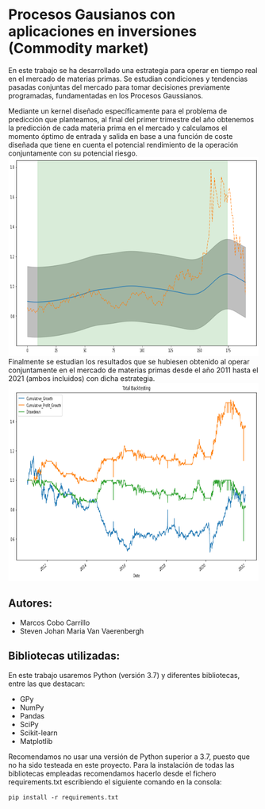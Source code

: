 # Procesos Gausianos con aplicaciones en inversiones (Commodity market)
En este trabajo se ha desarrollado una estrategia para operar en tiempo real en el mercado de materias primas. Se estudian condiciones y tendencias pasadas conjuntas del mercado para tomar decisiones previamente programadas, fundamentadas en los Procesos Gaussianos.

Mediante un kernel diseñado específicamente para el problema de predicción que planteamos, al final del primer trimestre del año obtenemos la predicción de cada materia prima en el mercado y calculamos el momento óptimo de entrada y salida en base a una función de coste diseñada que tiene en cuenta el potencial rendimiento de la operación conjuntamente con su potencial riesgo.
<img height="400" src="Figures/NaturalGas2018_60_3.png" width="1000"/>
Finalmente se estudian los resultados que se hubiesen obtenido al operar conjuntamente en el mercado de materias primas desde el año 2011 hasta el 2021 (ambos incluidos) con dicha estrategia.
<img height="400" src="Figures/Total_Backtesting.png" width="1000"/>

## Autores:

- Marcos Cobo Carrillo
- Steven Johan Maria Van Vaerenbergh

## Bibliotecas utilizadas:

En este trabajo usaremos Python (versión 3.7) y diferentes bibliotecas, entre las que destacan:

- GPy
- NumPy
- Pandas
- SciPy
- Scikit-learn
- Matplotlib

Recomendamos no usar una versión de Python superior a 3.7, puesto que no ha sido testeada en este proyecto. Para la instalación de todas las bibliotecas empleadas recomendamos hacerlo desde el fichero requirements.txt escribiendo el siguiente comando en la consola:

```
pip install -r requirements.txt
```
